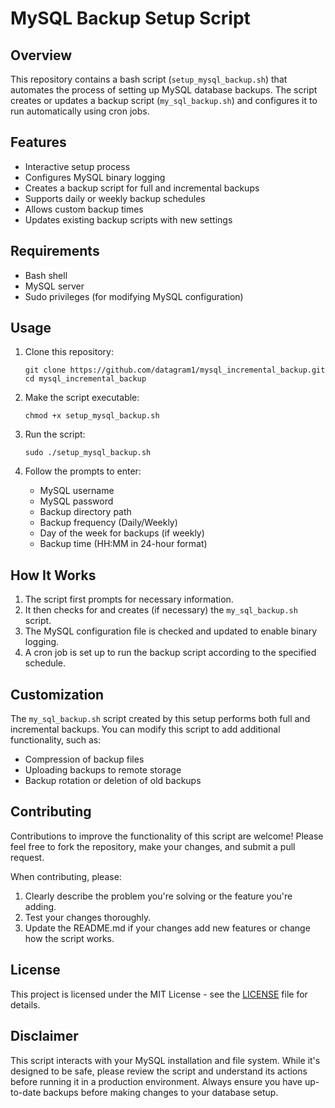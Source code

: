 # MySQL Backup Setup Script

## Overview

This repository contains a bash script (`setup_mysql_backup.sh`) that automates the process of setting up MySQL database backups. The script creates or updates a backup script (`my_sql_backup.sh`) and configures it to run automatically using cron jobs.

## Features

- Interactive setup process
- Configures MySQL binary logging
- Creates a backup script for full and incremental backups
- Supports daily or weekly backup schedules
- Allows custom backup times
- Updates existing backup scripts with new settings

## Requirements

- Bash shell
- MySQL server
- Sudo privileges (for modifying MySQL configuration)

## Usage

1. Clone this repository:
   ```
   git clone https://github.com/datagram1/mysql_incremental_backup.git
   cd mysql_incremental_backup
   ```

2. Make the script executable:
   ```
   chmod +x setup_mysql_backup.sh
   ```

3. Run the script:
   ```
   sudo ./setup_mysql_backup.sh
   ```

4. Follow the prompts to enter:
   - MySQL username
   - MySQL password
   - Backup directory path
   - Backup frequency (Daily/Weekly)
   - Day of the week for backups (if weekly)
   - Backup time (HH:MM in 24-hour format)

## How It Works

1. The script first prompts for necessary information.
2. It then checks for and creates (if necessary) the `my_sql_backup.sh` script.
3. The MySQL configuration file is checked and updated to enable binary logging.
4. A cron job is set up to run the backup script according to the specified schedule.

## Customization

The `my_sql_backup.sh` script created by this setup performs both full and incremental backups. You can modify this script to add additional functionality, such as:

- Compression of backup files
- Uploading backups to remote storage
- Backup rotation or deletion of old backups

## Contributing

Contributions to improve the functionality of this script are welcome! Please feel free to fork the repository, make your changes, and submit a pull request.

When contributing, please:

1. Clearly describe the problem you're solving or the feature you're adding.
2. Test your changes thoroughly.
3. Update the README.md if your changes add new features or change how the script works.

## License

This project is licensed under the MIT License - see the [LICENSE](LICENSE) file for details.

## Disclaimer

This script interacts with your MySQL installation and file system. While it's designed to be safe, please review the script and understand its actions before running it in a production environment. Always ensure you have up-to-date backups before making changes to your database setup.
